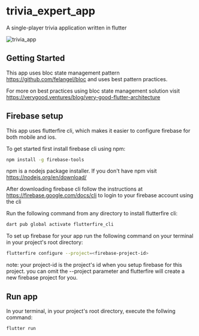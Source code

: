 # trivia_expert_app

A single-player trivia application written in flutter

![trivia_app](https://user-images.githubusercontent.com/53054854/192139109-bf19805d-244b-42b8-b52e-9054a15304a3.gif)

## Getting Started 

This app uses bloc state management pattern https://github.com/felangel/bloc and uses best pattern practices.

For more on best practices using bloc state management solution visit 
https://verygood.ventures/blog/very-good-flutter-architecture

## Firebase setup
This app uses flutterfire cli, which makes it easier to configure firebase for both mobile and ios.

To get started first install firebase cli using npm:
```bash
npm install -g firebase-tools 
```
npm is a nodejs package installer. If you don't have npm visit https://nodejs.org/en/download/

After downloading firebase cli follow the instructions at https://firebase.google.com/docs/cli to login to your firebase account using the cli

Run the following command from any directory to install flutterfire cli:
```bash
dart pub global activate flutterfire_cli
```
To set up firebase for your app run the following command on your terminal in your project's root directory:
```bash
flutterfire configure --project=<firebase-project-id>
```
note: your project-id is the project's id when you setup firebase for this project. you can omit the --project parameter and flutterfire will create a new firebase project for you.

## Run app
In your terminal, in your project's root directory, execute the follwing command:
```bash
flutter run
```
